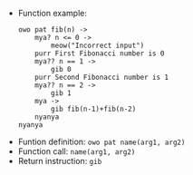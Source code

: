 * Function example:
    ```
    owo pat fib(n) ->
        mya? n <= 0 ->
            meow("Incorrect input")
        purr First Fibonacci number is 0
        mya?? n == 1 ->
            gib 0
        purr Second Fibonacci number is 1
        mya?? n == 2 ->
            gib 1
        mya ->
            gib fib(n-1)+fib(n-2)
        nyanya
    nyanya
    ```
* Funtion definition: ``owo pat name(arg1, arg2)``
* Function call: ``name(arg1, arg2)``
* Return instruction: ``gib``